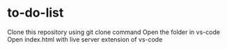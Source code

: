 # to-do-list
Clone this repository using git clone command
Open the folder in vs-code
Open index.html with live server extension of vs-code
